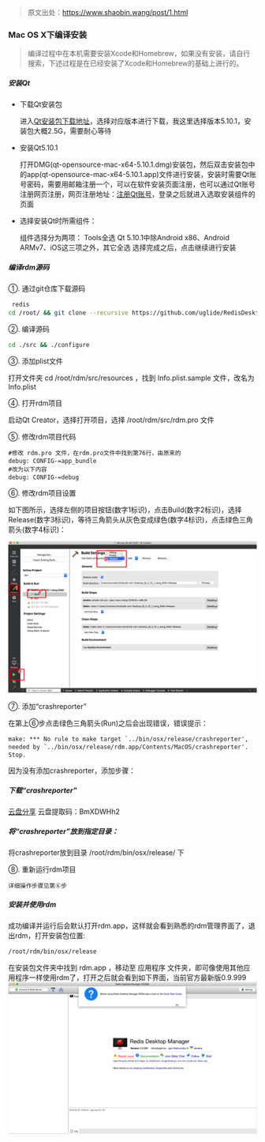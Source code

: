 > 原文出处：https://www.shaobin.wang/post/1.html

### Mac OS X下编译安装
> 编译过程中在本机需要安装Xcode和Homebrew，如果没有安装，请自行搜索，下述过程是在已经安装了Xcode和Homebrew的基础上进行的。

##### 安装Qt
- 下载Qt安装包

  进入[Qt安装包下载地址](http://download.qt.io/official_releases/qt/)，选择对应版本进行下载，我这里选择版本5.10.1，安装包大概2.5G，需要耐心等待

- 安装Qt5.10.1

  打开DMG(qt-opensource-mac-x64-5.10.1.dmg)安装包，然后双击安装包中的app(qt-opensource-mac-x64-5.10.1.app)文件进行安装，安装时需要Qt账号密码，需要用邮箱注册一个，可以在软件安装页面注册，也可以通过Qt账号注册网页注册，网页注册地址：[注册Qt账号](https://login.qt.io/register)，登录之后就进入选取安装组件的页面

- 选择安装Qt时所需组件：

  组件选择分为两项： Tools全选 Qt 5.10.1中除Android x86、Android ARMv7、iOS这三项之外，其它全选 选择完成之后，点击继续进行安装

##### 编译rdm源码
①. 通过git仓库下载源码
```sh
 redis
cd /root/ && git clone --recursive https://github.com/uglide/RedisDesktopManager.git -b 0.9 rdm && cd ./rdm
```
②. 编译源码
```sh
cd ./src && ./configure
```
③. 添加plist文件

  打开文件夹 cd /root/rdm/src/resources ，找到 Info.plist.sample 文件，改名为 Info.plist

④. 打开rdm项目

  启动Qt Creator，选择打开项目，选择 /root/rdm/src/rdm.pro 文件

⑤. 修改rdm项目代码
```
#修改 rdm.pro 文件，在rdm.pro文件中找到第76行，由原来的
debug: CONFIG-=app_bundle
#改为以下内容
debug: CONFIG-=debug
```
⑥. 修改rdm项目设置

  如下图所示，选择左侧的项目按钮(数字1标识)，点击Build(数字2标识)，选择Release(数字3标识)，等待三角箭头从灰色变成绿色(数字4标识)，点击绿色三角箭头(数字4标识)：

  ![image](../../../img/redis_manage_install.png)

⑦. 添加“crashreporter”

  在第上⑥步点击绿色三角箭头(Run)之后会出现错误，错误提示：
  ```
  make: *** No rule to make target `../bin/osx/release/crashreporter', needed by `../bin/osx/release/rdm.app/Contents/MacOS/crashreporter'.  Stop.
  ```
  因为没有添加crashreporter，添加步骤：

##### 下载“crashreporter”
[云盘分享](https://pan.shaobin.wang/f/7bb89d066d2e453fa806/)  云盘提取码：BmXDWHh2
##### 将“crashreporter”放到指定目录：
将crashreporter放到目录 /root/rdm/bin/osx/release/ 下

⑧. 重新运行rdm项目

    详细操作步骤见第⑥步

##### 安装并使用rdm
成功编译并运行后会默认打开rdm.app，这样就会看到熟悉的rdm管理界面了，退出rdm，打开安装包位置:
```sh
/root/rdm/bin/osx/release
```
在安装包文件夹中找到 rdm.app ，移动至 应用程序 文件夹，即可像使用其他应用程序一样使用rdm了，打开之后就会看到如下界面，当前官方最新版0.9.999
![image](../../../img/redis_manage_install_1.png)
